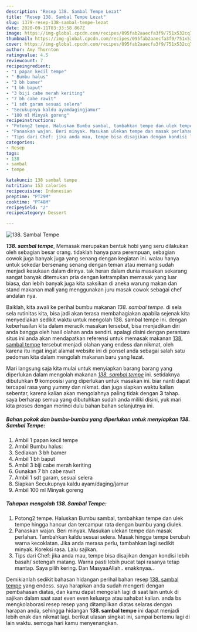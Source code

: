 ```yaml
---
description: "Resep 138. Sambal Tempe Lezat"
title: "Resep 138. Sambal Tempe Lezat"
slug: 1379-resep-138-sambal-tempe-lezat
date: 2020-09-11T03:33:58.867Z
image: https://img-global.cpcdn.com/recipes/095fab2aaecfa3f9/751x532cq70/138-sambal-tempe-foto-resep-utama.jpg
thumbnail: https://img-global.cpcdn.com/recipes/095fab2aaecfa3f9/751x532cq70/138-sambal-tempe-foto-resep-utama.jpg
cover: https://img-global.cpcdn.com/recipes/095fab2aaecfa3f9/751x532cq70/138-sambal-tempe-foto-resep-utama.jpg
author: Amy Thornton
ratingvalue: 4.5
reviewcount: 7
recipeingredient:
- "1 papan kecil tempe"
- " Bumbu halus"
- "3 bh bamer"
- "1 bh baput"
- "3 biji cabe merah keriting"
- "7 bh cabe rawit"
- "1 sdt garam sesuai selera"
- "Secukupnya kaldu ayamdagingjamur"
- "100 ml Minyak goreng"
recipeinstructions:
- "Potong2 tempe. Haluskan Bumbu sambal, tambahkan tempe dan ulek tempe hingga hancur dan tercampur rata dengan bumbu yang diulek."
- "Panaskan wajan. Beri minyak. Masukan ulekan tempe dan masak perlahan. Tambahkan kaldu sesuai selera. Masak hingga tempe berubah warna kecoklatan. Jika anda merasa perlu, tambahkan lagi sedikit minyak. Koreksi rasa. Lalu sajikan."
- "Tips dari Chef: jika anda mau, tempe bisa disajikan dengan kondisi lebih basah/ setengah matang. Warna pasti lebih pucat tapi rasanya tetap mantap. Saya pilih kering. Dan MasyaaAllah.. enakknyaa.."
categories:
- Resep
tags:
- 138
- sambal
- tempe

katakunci: 138 sambal tempe 
nutrition: 153 calories
recipecuisine: Indonesian
preptime: "PT29M"
cooktime: "PT48M"
recipeyield: "2"
recipecategory: Dessert

---
```



![138. Sambal Tempe](https://img-global.cpcdn.com/recipes/095fab2aaecfa3f9/751x532cq70/138-sambal-tempe-foto-resep-utama.jpg)

<b><i>138. sambal tempe</i></b>, Memasak merupakan bentuk hobi yang seru dilakukan oleh sebagian besar orang. tidaklah hanya para perempuan, sebagian cowok juga banyak juga yang senang dengan kegiatan ini. walau hanya untuk sekedar bersenang senang dengan teman atau memang sudah menjadi kesukaan dalam dirinya. tak heran dalam dunia masakan sekarang sangat banyak ditemukan pria dengan ketrampilan memasak yang luar biasa, dan lebih banyak juga kita saksikan di aneka warung makan dan stand makanan mall yang menggunakan juru masak cowok sebagai chef andalan nya.



Baiklah, kita awali ke perihal bumbu makanan <i>138. sambal tempe</i>. di sela sela rutinitas kita, bisa jadi akan terasa membahagiakan apabila sejenak kita menyediakan sedikit waktu untuk mengolah 138. sambal tempe ini. dengan keberhasilan kita dalam meracik masakan tersebut, bisa menjadikan diri anda bangga oleh hasil olahan anda sendiri. apalagi disini dengan perantara situs ini anda akan mendapatkan referensi untuk memasak makanan <u>138. sambal tempe</u> tersebut menjadi olahan yang endess dan nikmat, oleh karena itu ingat ingat alamat website ini di ponsel anda sebagai salah satu pedoman kita dalam mengolah makanan baru yang lezat.


Mari langsung saja kita mulai untuk menyiapkan barang barang yang diperlukan dalam mengolah makanan <u><i>138. sambal tempe</i></u> ini. setidaknya dibutuhkan <b>9</b> komposisi yang diperlukan untuk masakan ini. biar nanti dapat tercapai rasa yang yummy dan nikmat. dan juga siapkan waktu kalian sebentar, karena kalian akan mengolahnya paling tidak dengan <b>3</b> tahap. saya berharap semua yang dibutuhkan sudah anda miliki disini, yuk mari kita proses dengan merinci dulu bahan bahan selanjutnya ini.

<!--inarticleads1-->

##### Bahan pokok dan bumbu-bumbu yang diperlukan untuk menyiapkan 138. Sambal Tempe:

1. Ambil 1 papan kecil tempe
1. Ambil  Bumbu halus:
1. Sediakan 3 bh bamer
1. Ambil 1 bh baput
1. Ambil 3 biji cabe merah keriting
1. Gunakan 7 bh cabe rawit
1. Ambil 1 sdt garam, sesuai selera
1. Siapkan Secukupnya kaldu ayam/daging/jamur
1. Ambil 100 ml Minyak goreng




<!--inarticleads2-->

##### Tahapan mengolah 138. Sambal Tempe:

1. Potong2 tempe. Haluskan Bumbu sambal, tambahkan tempe dan ulek tempe hingga hancur dan tercampur rata dengan bumbu yang diulek.
1. Panaskan wajan. Beri minyak. Masukan ulekan tempe dan masak perlahan. Tambahkan kaldu sesuai selera. Masak hingga tempe berubah warna kecoklatan. Jika anda merasa perlu, tambahkan lagi sedikit minyak. Koreksi rasa. Lalu sajikan.
1. Tips dari Chef: jika anda mau, tempe bisa disajikan dengan kondisi lebih basah/ setengah matang. Warna pasti lebih pucat tapi rasanya tetap mantap. Saya pilih kering. Dan MasyaaAllah.. enakknyaa..




Demikianlah sedikit bahasan hidangan perihal bahan resep <u>138. sambal tempe</u> yang endess. saya harapkan anda sudah mengerti dengan pembahasan diatas, dan kamu dapat mengolah lagi di saat lain untuk di sajikan dalam saat saat even even keluarga atau sahabat kalian. anda bs mengkolaborasi resep resep yang ditampilkan diatas selaras dengan harapan anda, sehingga hidangan <b>138. sambal tempe</b> ini dapat menjadi lebih enak dan nikmat lagi. berikut ulasan singkat ini, sampai bertemu lagi di lain waktu. semoga hari kamu menyenangkan.
